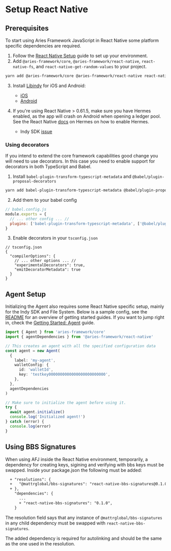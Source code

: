 # Setup React Native

## Prerequisites

To start using Aries Framework JavaScript in React Native some platform specific dependencies are required.

1. Follow the [React Native Setup](https://reactnative.dev/docs/environment-setup) guide to set up your environment.
2. Add `@aries-framework/core`, `@aries-framework/react-native`, `react-native-fs`, and `react-native-get-random-values` to your project.

```bash
yarn add @aries-framework/core @aries-framework/react-native react-native-fs react-native-get-random-values
```

3. Install [Libindy](https://github.com/hyperledger/indy-sdk) for iOS and Android:

   - [iOS](../docs/libindy/ios.md)
   - [Android](../docs/libindy/android.md)

4. If you're using React Native > 0.61.5, make sure you have Hermes enabled, as the app will crash on Android when opening a ledger pool. See the React Native [docs](https://reactnative.dev/docs/hermes) on Hermes on how to enable Hermes.

   - Indy SDK [issue](https://github.com/hyperledger/indy-sdk/issues/2346#issuecomment-841000640)

### Using decorators

If you intend to extend the core framework capabilities good change you will need to use decorators. In this case you need to enable support for decorators in both TypeScript and Babel.

1. Install `babel-plugin-transform-typescript-metadata` and `@babel/plugin-proposal-decorators`

```sh
yarn add babel-plugin-transform-typescript-metadata @babel/plugin-proposal-decorators
```

2. Add them to your babel config

```js
// babel.config.js
module.exports = {
  // ... other config ... //
  plugins: ['babel-plugin-transform-typescript-metadata', ['@babel/plugin-proposal-decorators', { legacy: true }]],
}
```

3. Enable decorators in your `tsconfig.json`

```jsonc
// tsconfig.json
{
  "compilerOptions": {
    // ... other options ... //
    "experimentalDecorators": true,
    "emitDecoratorMetadata": true
  }
}
```

## Agent Setup

Initializing the Agent also requires some React Native specific setup, mainly for the Indy SDK and File System. Below is a sample config, see the [README](../README.md#getting-started) for an overview of getting started guides. If you want to jump right in, check the [Getting Started: Agent](./getting-started/0-agent.md) guide.

```ts
import { Agent } from 'aries-framework/core'
import { agentDependencies } from '@aries-framework/react-native'

// This creates an agent with all the specified configuration data
const agent = new Agent(
  {
    label: 'my-agent',
    walletConfig: {
      id: 'walletId',
      key: 'testkey0000000000000000000000000',
    },
  },
  agentDependencies
)

// Make sure to initialize the agent before using it.
try {
  await agent.initialize()
  console.log('Initialized agent!')
} catch (error) {
  console.log(error)
}
```

## Using BBS Signatures

When using AFJ inside the React Native environment, temporarily, a dependency for creating keys, sigining and verifying
with bbs keys must be swapped. Inside your package.json the following must be added:

```diff
  + "resolutions": {
  +   "@mattrglobal/bbs-signatures": "react-native-bbs-signatures@0.1.0",
  + },
    "dependencies": {
      ...
      + "react-native-bbs-signatures": "0.1.0",
    }
```

The resolution field says that any instance of `@mattrglobal/bbs-signatures` in any child dependency must be swapped
with `react-native-bbs-signatures`.

The added dependency is required for autolinking and should be the same as the one used in the resolution.

